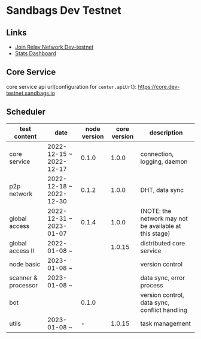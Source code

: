 # Sandbags Dev Testnet

## Links

* [Join Relay Network Dev-testnet](https://docs.sandbags.io/join-relay-network-dev-testnet/setup)
* [Stats Dashboard](https://core.dev-testnet.sandbags.io)

## Core Service

core service api url(configuration for `center.apiUrl`): https://core.dev-testnet.sandbags.io

## Scheduler

| test content | date | node version | core version | description |
| --- | --- | --- | --- | --- |
| core service | 2022-12-15 ~ 2022-12-17 | 0.1.0 | 1.0.0 | connection, logging, daemon |
| p2p network | 2022-12-18 ~ 2022-12-30 | 0.1.2 | 1.0.0 | DHT, data sync |
| global access | 2022-12-31 ~ 2023-01-07 | 0.1.4 | 1.0.0 | (NOTE: the network may not be available at this stage) |
| global access II | 2022-01-08 ~ |  | 1.0.15 | distributed core service |
| node basic | 2023-01-08 ~ |  |  | version control |
| scanner & processor | 2023-01-08 ~ |  |  | data sync, error process |
| bot |  | 0.1.0 |  | version control, data sync, conflict handling |
| utils | 2023-01-08 ~ | - | 1.0.15 | task management |
